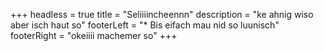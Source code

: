 +++
headless = true
title = "Seliiiincheennn"
description = "ke ahnig wiso aber isch haut so"
footerLeft = "* Bis eifach mau nid so luunisch"
footerRight = "[](/tags/)okeiiii machemer so"
+++
